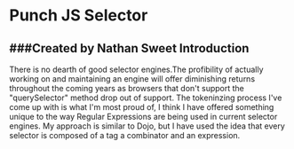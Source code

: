 
Punch JS Selector
=================
###Created by Nathan Sweet
Introduction
------------

There is no dearth of good selector engines.The profibility of actually working
on and maintaining an engine will offer diminishing returns throughout the 
coming years as browsers that don't support the "querySelector" method drop
out of support. 
The tokeninzing process I've come up with is what I'm most proud of, I think
I have offered something unique to the way Regular Expressions are being used
in current selector engines. My approach is similar to Dojo, but I have used
the idea that every selector is composed of a tag a combinator and an expression.
